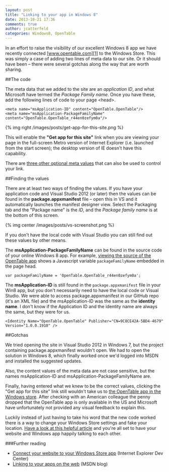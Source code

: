 ```yaml
---
layout: post
title: "Linking to your app in Windows 8"
date: 2013-10-21 17:36
comments: true
author: jcatterfeld
categories: Windows8, OpenTable
---
```


In an effort to raise the visibility of our excellent Windows 8 app we have recently connected [www.opentable.com][1] to the Windows Store.  This was simply a case of adding two lines of meta data to our site. Or it should have been &ndash; there were several gotchas along the way that are worth sharing.

##The code

The meta data that we added to the site are an _application ID_, and what Microsoft have termed the _Package Family name_.  Once you have these, add the following lines of code to your page &lt;head&gt;.


	<meta name="msApplication-ID" content="OpenTable.OpenTable"/> 
	<meta name="msApplication-PackageFamilyName" content="OpenTable.OpenTable_r44en0zefym0a"/>



{% img right /images/posts/get-app-for-this-site.png %}

This will enable the **"Get app for this site"** link when you are viewing your page in the full-screen Metro version of Internet Explorer (i.e. launched from the start screen); the desktop version of IE doesn't have this capability.

There are [three other optional meta values][2] that can also be used to control your link.


##Finding the values

There are at least two ways of finding the values. If you have your application code and Visual Studio 2012 (or later) then the values can be found in the **package.appxmanifest** file &ndash; open this in VS and it automatically launches the manifest designer view.  Select the Packaging tab and the "Package name" is the _ID_, and the _Package family name_ is at the bottom of this screen.

{% img center /images/posts/vs-screenshot.png %}

If you don't have the local code with Visual Studio you can still find out these values by other means.

The **msApplication-PackageFamilyName** can be found in the source code of your online Windows 8 app.  For example, [viewing the source of the OpenTable app][3] shows a Javascript variable `packageFamilyName` embedded in the page head.

	var packageFamilyName = 'OpenTable.OpenTable_r44en0zefym0a';

The **msApplication-ID** is still found in the `package.appxmanifest` file in your Win8 app, but you don't necessarily need to have the local code or Visual Studio.  We were able to access package.appxmanifest in our GitHub repo (it's an XML file) and the msApplication-ID was the same as the **identity name**.  I don't know if the Application ID and the identity name are always the same, but they were for us.

	<Identity Name="OpenTable.OpenTable" Publisher="CN=9C8CE42A-5BD4-4679" Version="1.0.0.1910" /> 


##Gotchas

We tried opening the site in Visual Studio 2012 in Windows 7, but the project containing package.appxmanifest wouldn't open.  We had to open the solution in Windows 8, which finally worked once we'd logged into MSDN and installed the suggested updates.

Also, the content values of the meta data are not case sensitive, but the names msApplication-ID and msApplication-PackageFamilyName are.

Finally, having entered what we knew to be the correct values, clicking the "Get app for this site" link still wouldn't take us to [the OpenTable app in the Windows store][4].  After checking with an American colleague the penny dropped that the OpenTable app is only available in the US and Microsoft have unfortunately not provided any visual feedback to explain this.

Luckily instead of just having to take his word that the new code worked there is a way to change your Windows Store settings and fake your location.  [Have a look at this helpful article][5] and you're all set to have your website and Windows app happily talking to each other.

###Further reading

- [Connect your website to your Windows Store app][6] (Internet Explorer Dev Center)
- [Linking to your apps on the web][7] (MSDN blog)

[1]: http://www.opentable.com
[2]: http://msdn.microsoft.com/en-us/library/ie/hh781489%28v=vs.85%29.aspx#code-snippet-1
[3]: view-source:http://apps.microsoft.com/windows/en-us/app/d7c37fb3-d594-4366-8003-e49c8e953095
[4]: http://apps.microsoft.com/windows/en-us/app/d7c37fb3-d594-4366-8003-e49c8e953095
[5]: http://www.guidingtech.com/20936/change-windows-8-store-region/
[6]: http://msdn.microsoft.com/en-us/library/ie/hh781489%28v=vs.85%29.aspx
[7]: http://blogs.msdn.com/b/windowsstore/archive/2012/02/22/linking-to-your-apps-on-the-web.aspx